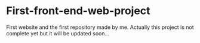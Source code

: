 # First-front-end-web-project
First website and the first repository made by me. Actually this project is not complete yet but it will be updated soon...

